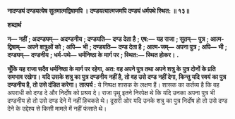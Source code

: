 **नादण्ड्यं दण्डयत्येष सुतमात्मद्विषामपि ।** **दण्डयत्यात्मजमपि दण्ड्यं धर्मपथे स्थित: ॥ १३॥** 

**शब्दार्थ** 

**न—** **नहीं** **; अदण्ड्यम्—** **अदण्डनीय** **; दण्डयति—** **दण्ड देता है** **; एष:—** **यह राजा** **; सुतम्—** **पुत्र** **; आत्म-द्विषाम्—** **अपने शत्रुओं** **को** **; अपि—** **भी** **; दण्डयति—** **दण्ड देता है** **; आत्म-जम्—** **अपना पुत्र** **; अपि—** **भी** **; दण्ड्यम्—** **दण्डनीय** **; धर्म-पथे—** **धर्मनिष्ठा के** **मार्ग पर** **; स्थित:—** **स्थित होकर।** **.** 

**चूँकि यह राजा सदैव धर्मनिष्ठा के मार्ग पर रहेगा, अत: वह अपने पुत्र तथा अपने शत्रु के** **पुत्र दोनों के प्रति समभाव रखेगा। यदि उसके शत्रु का पुत्र दण्डनीय नहीं है, तो वह उसे दण्ड** **नहीं देगा, किन्तु यदि स्वयं का पुत्र दण्डनीय है, तो उसे दंडित करेगा।** **तात्पर्य :** ये निष्पक्ष शासक के लक्षण हैं। शासक का कर्तव्य है कि वह अपराधी को दण्ड दे और निर्दोष को प्रश्रय दे। राजा पृथु इतने निरपेक्ष थे कि यदि उनका अपना पुत्र भी दण्डनीय हो तो उसे दण्ड देने में नहीं हिचकते थे। दूसरी ओर यदि उनके शत्रु का पुत्र निर्दोष हो तो उसे दण्ड देने के उद्देश्य से किसी मामले में नहीं फंसाते थे।  